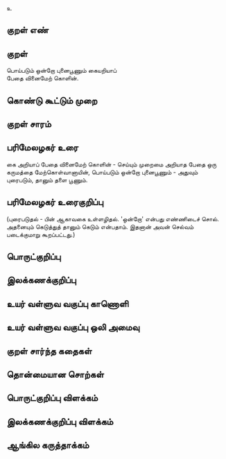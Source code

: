 உ

## குறள் எண் 


## குறள் 
பொய்படும் ஒன்றோ புனைபூணும் கையறியாப்  
பேதை வினைமேற் கொளின்.

## கொண்டு கூட்டும் முறை


## குறள் சாரம் 


## பரிமேலழகர் உரை
கை அறியாப் பேதை வினைமேற் கொளின் - செய்யும் முறைமை அறியாத பேதை ஒரு கருமத்தை மேற்கொள்வானாயின், பொய்படும் ஒன்றோ புனைபூணும் - அதுவும் புரைபடும், தானும் தளை பூணும். 

## பரிமேலழகர் உரைகுறிப்பு   
(புரைபடுதல் - பின் ஆகாவகை உள்ளழிதல். 'ஒன்றோ' என்பது எண்ணிடைச் சொல். அதனையும் கெடுத்துத் தானும் கெடும் என்பதாம். இதனான் அவன் செல்வம் படைக்குமாறு கூறப்பட்டது.)

## பொருட்குறிப்பு 


## இலக்கணக்குறிப்பு  


## உயர் வள்ளுவ வகுப்பு காணொளி


## உயர் வள்ளுவ வகுப்பு ஒலி அமைவு 

 
## குறள் சார்ந்த கதைகள் 


## தொன்மையான சொற்கள்


## பொருட்குறிப்பு விளக்கம்


## இலக்கணக்குறிப்பு விளக்கம்


## ஆங்கில கருத்தாக்கம் 


